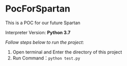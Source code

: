 # PocForSpartan
This is a POC for our future Spartan

Interpreter Version: **Python 3.7**

*Follow steps below to run the project*:

1. Open terminal and Enter the directory of this project
2. Run Command：``python test.py``
